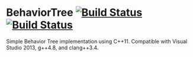 # BehaviorTree [![Build Status](https://travis-ci.org/herpec-j/BehaviorTree.svg?branch=master)](https://travis-ci.org/herpec-j/BehaviorTree) [![Build Status](https://ci.appveyor.com/api/projects/status/github/herpec-j/BehaviorTree?branch=master&svg=true)](https://ci.appveyor.com/project/herpec-j/behaviortree)
Simple Behavior Tree implementation using C++11.
Compatible with Visual Studio 2013, g++4.8, and clang++3.4.
